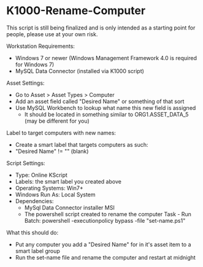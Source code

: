# K1000-Rename-Computer

This script is still being finalized and is only intended as a starting point for people, please use at your own risk.

Workstation Requirements:
- Windows 7 or newer (Windows Management Framework 4.0 is required for Windows 7)
- MySQL Data Connector (installed via K1000 script)

Asset Settings:
- Go to Asset > Asset Types > Computer
- Add an asset field called "Desired Name" or something of that sort
- Use MySQL Workbench to lookup what name this new field is assigned
  - It should be located in something similar to ORG1.ASSET_DATA_5 (may be different for you)
  
Label to target computers with new names:
 - Create a smart label that targets computers as such:
 - "Desired Name" != "" (blank)
 
 Script Settings:
 - Type: Online KScript
 - Labels: the smart label you created above
 - Operating Systems: Win7+
 - Windows Run As: Local System
 - Dependencies: 
   - MySql Data Connector installer MSI
   - The powershell script created to rename the computer
 Task - Run Batch: powershell -executionpolicy bypass -file "set-name.ps1"
 
  What this should do:
  - Put any computer you add a "Desired Name" for in it's asset item to a smart label group
  - Run the set-name file and rename the computer and restart at midnight
